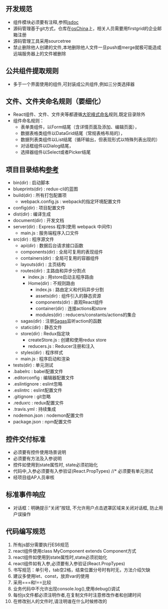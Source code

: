 ## 开发规范

* 组件模块必须要有注释,参照[jsdoc](http://usejsdoc.org/)
* 源码管理基于git方式，仓库在[osChina](https://git.oschina.net/firstgrid/Firstgrid_Saas_Web_V2.git)上，相关人员需要用firstgrid的企业邮箱注册
* 源码管理工具采用sourcetree
* 禁止删除他人创建的文件,本地删除他人文件一旦push或merge就极可能造成远端服务器上的文件被删除


## 公共组件提取规则

* 多于一个界面使用的组件,可封装成公共组件,例如三分类选择器


## 文件、文件夹命名规则（要细化）

* React组件、文件、文件夹等都遵循[大驼峰式命名](http://baike.baidu.com/view/1165629.htm)规则,既定目录除外
* 组件命名规则：
  * 表单类组件，以Form结尾（含详情页面及添加、编辑页面），
  * 数据表格类组件以DataGrid结尾（常规表格布局的），
  * 数据列表类组件以List结尾（循环输出，但表现形式以特殊列表出现的）
  * 对话框组件以Dialog结尾，
  * 选择器组件以Select或者Picker结尾

## 项目目录结构[参考](https://github.com/davezuko/react-redux-starter-kit)

* bin(dir) : 启动脚本
* blueprints(dir) : redux-cli的蓝图
* build(dir) : 所有打包配置项
    * webpack.config.js : webpack的指定环境配置文件
* config(dir) : 项目配置文件
* dist(dir) : 编译生成
* document(dir) : 开发文档
* server(dir) : Express 程序(使用 webpack 中间件)
    * main.js : 服务端程序入口文件
* src(dir) : 程序源文件
    * api(dir) : 数据后台请求接口函数
    * components(dir) : 全局可复用的表现组件
    * containers(dir) : 全局可复用的容器组件
    * layouts(dir) : 主页结构
    * routes(dir) : 主路由和异步分割点
        * index.js : 用store启动主程序路由
        * Home(dir) : 不规则路由
            * index.js : 路由定义和代码异步分割
            * assets(dir) : 组件引入的静态资源
            * components(dir) : 直观React组件
            * container(dir) : 连接actions和store
            * modules(dir) : reducers/constants/actions的集合
    * sagas(dir) : 注册[Sagas](http://leonshi.com/redux-saga-in-chinese/index.html)监听action的函数
    * static(dir) : 静态文件
    * store(dir) : Redux指定块
        * createStore.js : 创建和使用redux store
        * reducers.js : Reducer注册和注入
    * styles(dir) : 程序样式
    * main.js : 程序启动和渲染
* tests(dir) : 单元测试
* .babelrc : babel配置文件
* .editorconfig : 编辑器配置文件
* .eslintignore : eslint忽略
* .eslintrc : eslint配置文件
* .gitignore : git忽略
* .reduxrc : redux配置文件
* .travis.yml : 持续集成
* nodemon.json : nodemon配置文件
* package.json : npm配置文件


## 控件交付标准
* 必须要有控件使用场景说明
* 必须要有方法及入参说明
* 控件如使用到state属性时, state必须初始化
* 代码中,入参必须要有入参验证(React.PropTypes)
//* 必须要有单元测试
* 经项目组AP人员审核


## 标准事件响应
* 对话框：明确提示“关闭”按钮, 不允许用户点击遮罩区域来关闭对话框, 防止用户误操作


## 代码编写规范
  1. 所有js部分需要执行ES6规范
  2. react组件使用class MyComponent extends Component方式
  3. react组件如使用到state属性时,state必须初始化
  4. react组件如有入参,必须要有入参验证(React.PropTypes)
  5. 书写规范：单引号，tab空2格，结束位置分号时有时无，方法介绍欠缺
  6. 建议多使用let、const，放弃var的使用
  7. 采用===和!==比较
  8. 业务代码中不允许出现console.log(),使用debug()调试
  9. 每份js文件都必须注明作者,在复制文件时注意修改作者和创建时间
  10. 在修改别人的文件时,请注明谁在什么时候修改的

